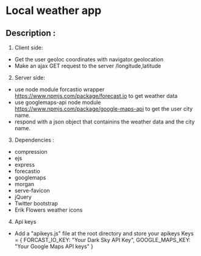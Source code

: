 # Local weather app
## Description :
1. Client side:
 * Get the user geoloc coordinates with navigator.geolocation
 * Make an ajax GET request to the server <hostname>/longitude,latitude
2. Server side:
 * use node module forcastio wrapper https://www.npmjs.com/package/forecast.io to get weather data
 * use googlemaps-api node module https://www.npmjs.com/package/google-maps-api to get the user city name.
 * respond with a json object that containins the weather data and the city name.
3. Dependencies : 
 * compression
 * ejs
 * express
 * forecastio
 * googlemaps
 * morgan
 * serve-favicon
 * jQuery
 * Twitter bootstrap
 * Erik Flowers weather icons
4. Api keys
 * Add a "apikeys.js" file at the root directory and store your apikeys
         Keys = {
           FORCAST_IO_KEY: "Your Dark Sky API Key",
           GOOGLE_MAPS_KEY: "Your Google Maps API keys"
         }